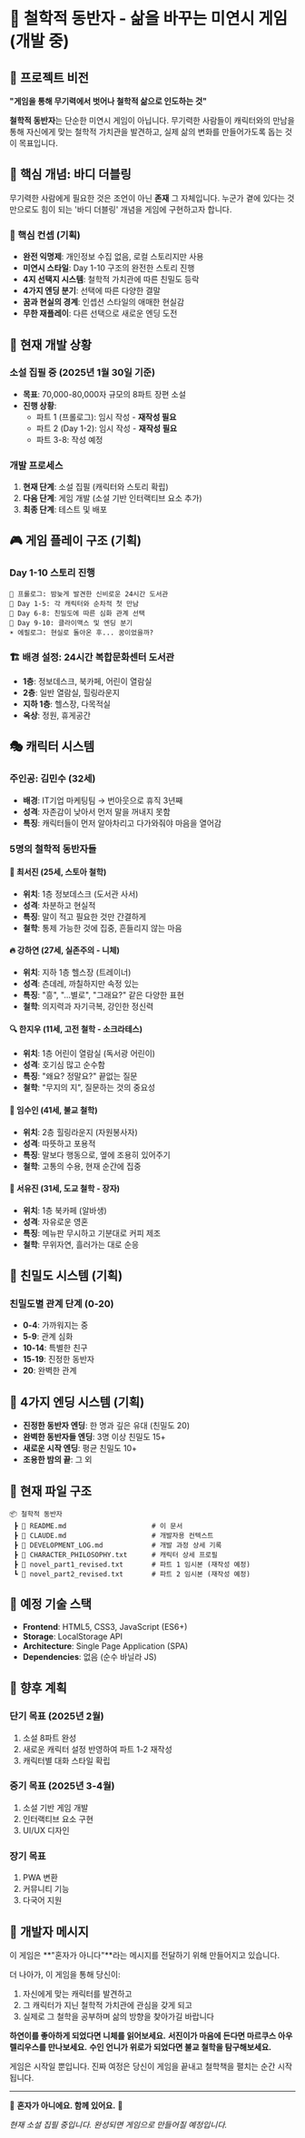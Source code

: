 # 🌟 철학적 동반자 - 삶을 바꾸는 미연시 게임 (개발 중)

## 🎯 프로젝트 비전

**"게임을 통해 무기력에서 벗어나 철학적 삶으로 인도하는 것"**

**철학적 동반자**는 단순한 미연시 게임이 아닙니다. 무기력한 사람들이 캐릭터와의 만남을 통해 자신에게 맞는 철학적 가치관을 발견하고, 실제 삶의 변화를 만들어가도록 돕는 것이 목표입니다.

## 🤝 핵심 개념: 바디 더블링

무기력한 사람에게 필요한 것은 조언이 아닌 **존재** 그 자체입니다. 누군가 곁에 있다는 것만으로도 힘이 되는 '바디 더블링' 개념을 게임에 구현하고자 합니다.

### 🎯 핵심 컨셉 (기획)
- **완전 익명제**: 개인정보 수집 없음, 로컬 스토리지만 사용
- **미연시 스타일**: Day 1-10 구조의 완전한 스토리 진행
- **4지 선택지 시스템**: 철학적 가치관에 따른 친밀도 등락
- **4가지 엔딩 분기**: 선택에 따른 다양한 결말
- **꿈과 현실의 경계**: 인셉션 스타일의 애매한 현실감
- **무한 재플레이**: 다른 선택으로 새로운 엔딩 도전

## 📖 현재 개발 상황

### 소설 집필 중 (2025년 1월 30일 기준)
- **목표**: 70,000-80,000자 규모의 8파트 장편 소설
- **진행 상황**:
  - 파트 1 (프롤로그): 임시 작성 - **재작성 필요**
  - 파트 2 (Day 1-2): 임시 작성 - **재작성 필요** 
  - 파트 3-8: 작성 예정

### 개발 프로세스
1. **현재 단계**: 소설 집필 (캐릭터와 스토리 확립)
2. **다음 단계**: 게임 개발 (소설 기반 인터랙티브 요소 추가)
3. **최종 단계**: 테스트 및 배포

## 🎮 게임 플레이 구조 (기획)

### Day 1-10 스토리 진행
```
📖 프롤로그: 밤늦게 발견한 신비로운 24시간 도서관
📅 Day 1-5: 각 캐릭터와 순차적 첫 만남
📅 Day 6-8: 친밀도에 따른 심화 관계 선택
📅 Day 9-10: 클라이맥스 및 엔딩 분기
☀️ 에필로그: 현실로 돌아온 후... 꿈이었을까?
```

### 🏗️ 배경 설정: 24시간 복합문화센터 도서관
- **1층**: 정보데스크, 북카페, 어린이 열람실
- **2층**: 일반 열람실, 힐링라운지
- **지하 1층**: 헬스장, 다목적실
- **옥상**: 정원, 휴게공간

## 🎭 캐릭터 시스템

### 주인공: 김민수 (32세)
- **배경**: IT기업 마케팅팀 → 번아웃으로 휴직 3년째
- **성격**: 자존감이 낮아서 먼저 말을 꺼내지 못함
- **특징**: 캐릭터들이 먼저 알아차리고 다가와줘야 마음을 열어감

### 5명의 철학적 동반자들

#### 🗿 **최서진** (25세, 스토아 철학)
- **위치**: 1층 정보데스크 (도서관 사서)
- **성격**: 차분하고 현실적
- **특징**: 말이 적고 필요한 것만 간결하게
- **철학**: 통제 가능한 것에 집중, 흔들리지 않는 마음

#### 🔥 **강하연** (27세, 실존주의 - 니체)
- **위치**: 지하 1층 헬스장 (트레이너)
- **성격**: 츤데레, 까칠하지만 속정 있는
- **특징**: "흥", "...별로", "그래요?" 같은 다양한 표현
- **철학**: 의지력과 자기극복, 강인한 정신력

#### 🔍 **한지우** (11세, 고전 철학 - 소크라테스)
- **위치**: 1층 어린이 열람실 (독서광 어린이)
- **성격**: 호기심 많고 순수함
- **특징**: "왜요? 정말요?" 끝없는 질문
- **철학**: "무지의 지", 질문하는 것의 중요성

#### 🪷 **임수인** (41세, 불교 철학)
- **위치**: 2층 힐링라운지 (자원봉사자)
- **성격**: 따뜻하고 포용적
- **특징**: 말보다 행동으로, 옆에 조용히 있어주기
- **철학**: 고통의 수용, 현재 순간에 집중

#### 🌊 **서유진** (31세, 도교 철학 - 장자)
- **위치**: 1층 북카페 (알바생)
- **성격**: 자유로운 영혼
- **특징**: 메뉴판 무시하고 기분대로 커피 제조
- **철학**: 무위자연, 흘러가는 대로 순응

## 💖 친밀도 시스템 (기획)

### 친밀도별 관계 단계 (0-20)
- **0-4**: 가까워지는 중
- **5-9**: 관계 심화
- **10-14**: 특별한 친구
- **15-19**: 진정한 동반자
- **20**: 완벽한 관계

## 🎯 4가지 엔딩 시스템 (기획)

- **진정한 동반자 엔딩**: 한 명과 깊은 유대 (친밀도 20)
- **완벽한 동반자들 엔딩**: 3명 이상 친밀도 15+
- **새로운 시작 엔딩**: 평균 친밀도 10+
- **조용한 밤의 끝**: 그 외

## 📁 현재 파일 구조

```
📦 철학적 동반자
 ┣ 📜 README.md                     # 이 문서
 ┣ 📜 CLAUDE.md                     # 개발자용 컨텍스트
 ┣ 📜 DEVELOPMENT_LOG.md            # 개발 과정 상세 기록
 ┣ 📜 CHARACTER_PHILOSOPHY.txt      # 캐릭터 상세 프로필
 ┣ 📜 novel_part1_revised.txt       # 파트 1 임시본 (재작성 예정)
 ┗ 📜 novel_part2_revised.txt       # 파트 2 임시본 (재작성 예정)
```

## 🔧 예정 기술 스택

- **Frontend**: HTML5, CSS3, JavaScript (ES6+)
- **Storage**: LocalStorage API
- **Architecture**: Single Page Application (SPA)
- **Dependencies**: 없음 (순수 바닐라 JS)

## 🔮 향후 계획

### 단기 목표 (2025년 2월)
1. 소설 8파트 완성
2. 새로운 캐릭터 설정 반영하여 파트 1-2 재작성
3. 캐릭터별 대화 스타일 확립

### 중기 목표 (2025년 3-4월)
1. 소설 기반 게임 개발
2. 인터랙티브 요소 구현
3. UI/UX 디자인

### 장기 목표
1. PWA 변환
2. 커뮤니티 기능
3. 다국어 지원

## 🌟 개발자 메시지

이 게임은 **"혼자가 아니다"**라는 메시지를 전달하기 위해 만들어지고 있습니다.

더 나아가, 이 게임을 통해 당신이:
1. 자신에게 맞는 캐릭터를 발견하고
2. 그 캐릭터가 지닌 철학적 가치관에 관심을 갖게 되고
3. 실제로 그 철학을 공부하며 삶의 방향을 찾아가길 바랍니다

**하연이를 좋아하게 되었다면 니체를 읽어보세요.**
**서진이가 마음에 든다면 마르쿠스 아우렐리우스를 만나보세요.**
**수인 언니가 위로가 되었다면 불교 철학을 탐구해보세요.**

게임은 시작일 뿐입니다. 진짜 여정은 당신이 게임을 끝내고 철학책을 펼치는 순간 시작됩니다.

---

💙 **혼자가 아니에요. 함께 있어요.** 💙

*현재 소설 집필 중입니다. 완성되면 게임으로 만들어질 예정입니다.*